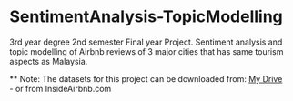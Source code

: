 # SentimentAnalysis-TopicModelling
3rd year degree 2nd semester Final year Project. Sentiment analysis and topic modelling of Airbnb reviews of 3 major cities that has same tourism aspects as Malaysia.


** Note: The datasets for this project can be downloaded from: <a href="https://drive.google.com/file/d/1vkw1Um8A60LnWpeYtzJCZ5HJ13cCoYNM/view?usp=drive_link">My Drive</a></br>
          - or from InsideAirbnb.com
